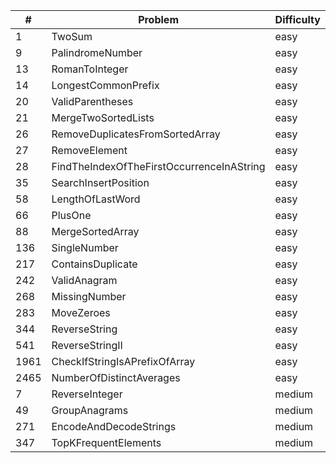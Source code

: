 | # | Problem | Difficulty | Solution |
|---|---------|------------|----------|
| 1 | TwoSum | easy | [Java](src/easy/_1_TwoSum.java) |
| 9 | PalindromeNumber | easy | [Java](src/easy/_9_PalindromeNumber.java) |
| 13 | RomanToInteger | easy | [Java](src/easy/_13_RomanToInteger.java) |
| 14 | LongestCommonPrefix | easy | [Java](src/easy/_14_LongestCommonPrefix.java) |
| 20 | ValidParentheses | easy | [Java](src/easy/_20_ValidParentheses.java) |
| 21 | MergeTwoSortedLists | easy | [Java](src/easy/_21_MergeTwoSortedLists.java) |
| 26 | RemoveDuplicatesFromSortedArray | easy | [Java](src/easy/_26_RemoveDuplicatesFromSortedArray.java) |
| 27 | RemoveElement | easy | [Java](src/easy/_27_RemoveElement.java) |
| 28 | FindTheIndexOfTheFirstOccurrenceInAString | easy | [Java](src/easy/_28_FindTheIndexOfTheFirstOccurrenceInAString.java) |
| 35 | SearchInsertPosition | easy | [Java](src/easy/_35_SearchInsertPosition.java) |
| 58 | LengthOfLastWord | easy | [Java](src/easy/_58_LengthOfLastWord.java) |
| 66 | PlusOne | easy | [Java](src/easy/_66_PlusOne.java) |
| 88 | MergeSortedArray | easy | [Java](src/easy/_88_MergeSortedArray.java) |
| 136 | SingleNumber | easy | [Java](src/easy/_136_SingleNumber.java) |
| 217 | ContainsDuplicate | easy | [Java](src/easy/_217_ContainsDuplicate.java) |
| 242 | ValidAnagram | easy | [Java](src/easy/_242_ValidAnagram.java) |
| 268 | MissingNumber | easy | [Java](src/easy/_268_MissingNumber.java) |
| 283 | MoveZeroes | easy | [Java](src/easy/_283_MoveZeroes.java) |
| 344 | ReverseString | easy | [Java](src/easy/_344_ReverseString.java) |
| 541 | ReverseStringII | easy | [Java](src/easy/_541_ReverseStringII.java) |
| 1961 | CheckIfStringIsAPrefixOfArray | easy | [Java](src/easy/_1961_CheckIfStringIsAPrefixOfArray.java) |
| 2465 | NumberOfDistinctAverages | easy | [Java](src/easy/_2465_NumberOfDistinctAverages.java) |
| 7 | ReverseInteger | medium | [Java](src/medium/_7_ReverseInteger.java) |
| 49 | GroupAnagrams | medium | [Java](src/medium/_49_GroupAnagrams.java) |
| 271 | EncodeAndDecodeStrings | medium | [Java](src/medium/_271_EncodeAndDecodeStrings.java) |
| 347 | TopKFrequentElements | medium | [Java](src/medium/_347_TopKFrequentElements.java) |
